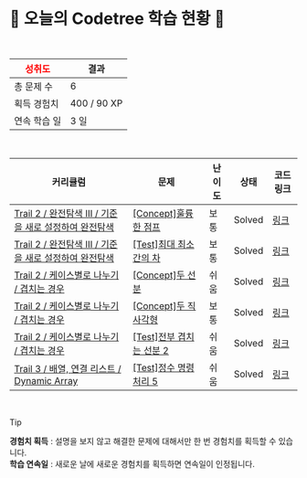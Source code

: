 # 🌲 오늘의 Codetree 학습 현황 🌲

<br />

| <span style="color:red;display:block;text-align:center;"> **성취도**</span> | 결과 |
|---|---|
| 총 문제 수 | 6 |
| 획득 경험치 | 400 / 90 XP |
| 연속 학습 일 | 3 일 |

<br />

|커리큘럼|문제|난이도|상태|코드 링크|
|---|---|---|---|---|
|[Trail 2 / 완전탐색 III / 기준을 새로 설정하여 완전탐색](https://https://en.codetree.ai/trail-info/novice-mid/)|[[Concept]훌륭한 점프](https://https://en.codetree.ai/trails/complete/curated-cards/intro-great-jump/)|보통|Solved|[링크](https://github.com/DSRN0000/codetree-TILs/blob/main/250108/%ED%9B%8C%EB%A5%AD%ED%95%9C%20%EC%A0%90%ED%94%84/great-jump.java)|
|[Trail 2 / 완전탐색 III / 기준을 새로 설정하여 완전탐색](https://https://en.codetree.ai/trail-info/novice-mid/)|[[Test]최대 최소간의 차](https://https://en.codetree.ai/trails/complete/curated-cards/test-difference-between-maximum-and-minimum/)|보통|Solved|[링크](https://github.com/DSRN0000/codetree-TILs/blob/main/250108/%EC%B5%9C%EB%8C%80%20%EC%B5%9C%EC%86%8C%EA%B0%84%EC%9D%98%20%EC%B0%A8/difference-between-maximum-and-minimum.java)|
|[Trail 2 / 케이스별로 나누기 / 겹치는 경우](https://https://en.codetree.ai/trail-info/novice-mid/)|[[Concept]두 선분](https://https://en.codetree.ai/trails/complete/curated-cards/intro-two-lines/)|쉬움|Solved|[링크](https://github.com/DSRN0000/codetree-TILs/blob/main/250108/%EB%91%90%20%EC%84%A0%EB%B6%84/two-lines.java)|
|[Trail 2 / 케이스별로 나누기 / 겹치는 경우](https://https://en.codetree.ai/trail-info/novice-mid/)|[[Concept]두 직사각형](https://https://en.codetree.ai/trails/complete/curated-cards/intro-two-rectangles/)|보통|Solved|[링크](https://github.com/DSRN0000/codetree-TILs/blob/main/250108/%EB%91%90%20%EC%A7%81%EC%82%AC%EA%B0%81%ED%98%95/two-rectangles.java)|
|[Trail 2 / 케이스별로 나누기 / 겹치는 경우](https://https://en.codetree.ai/trail-info/novice-mid/)|[[Test]전부 겹치는 선분 2](https://https://en.codetree.ai/trails/complete/curated-cards/test-overlapping-line-segments-2/)|쉬움|Solved|[링크](https://github.com/DSRN0000/codetree-TILs/blob/main/250108/%EC%A0%84%EB%B6%80%20%EA%B2%B9%EC%B9%98%EB%8A%94%20%EC%84%A0%EB%B6%84%202/overlapping-line-segments-2.java)|
|[Trail 3 / 배열, 연결 리스트 / Dynamic Array](https://https://en.codetree.ai/trail-info/novice-high/)|[[Test]정수 명령 처리 5](https://https://en.codetree.ai/trails/complete/curated-cards/test-process-numeric-commands-5/)|쉬움|Solved|[링크](https://github.com/DSRN0000/codetree-TILs/blob/main/250108/%EC%A0%95%EC%88%98%20%EB%AA%85%EB%A0%B9%20%EC%B2%98%EB%A6%AC%205/process-numeric-commands-5.java)|


<br />

> [!TIP]
> **경험치 획득** : 설명을 보지 않고 해결한 문제에 대해서만 한 번 경험치를 획득할 수 있습니다.  
> **학습 연속일** : 새로운 날에 새로운 경험치를 획득하면 연속일이 인정됩니다.

